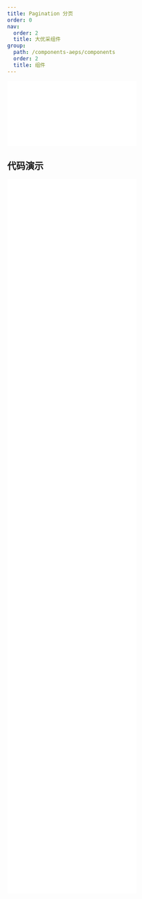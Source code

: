 ```yaml
---
title: Pagination 分页
order: 0
nav:
  order: 2
  title: 大优采组件
group:
  path: /components-aeps/components
  order: 2
  title: 组件
---
```


<div>
<embed src="@docs-common/pagination/index.md"></embed>
</div>
        
## 代码演示

<Row gutter=8>

  <Col span=24>
    
  <div class="code-box"><embed src="@abiz-rc-aeps/pagination/demo/all-pagination-aeps.md"></embed></div>
          
  <div class="code-box"><embed src="@abiz-rc-aeps/pagination/demo/basic-pagination-aeps.md"></embed></div>
          
  <div class="code-box"><embed src="@abiz-rc-aeps/pagination/demo/changer-pagination-aeps.md"></embed></div>
          
  <div class="code-box"><embed src="@abiz-rc-aeps/pagination/demo/controlled-pagination-aeps.md"></embed></div>
          
  <div class="code-box"><embed src="@abiz-rc-aeps/pagination/demo/itemRender-pagination-aeps.md"></embed></div>
          
  <div class="code-box"><embed src="@abiz-rc-aeps/pagination/demo/jump-pagination-aeps.md"></embed></div>
          
  <div class="code-box"><embed src="@abiz-rc-aeps/pagination/demo/mini-pagination-aeps.md"></embed></div>
          
  <div class="code-box"><embed src="@abiz-rc-aeps/pagination/demo/more-pagination-aeps.md"></embed></div>
          
  <div class="code-box"><embed src="@abiz-rc-aeps/pagination/demo/simple-pagination-aeps.md"></embed></div>
          
  <div class="code-box"><embed src="@abiz-rc-aeps/pagination/demo/total-pagination-aeps.md"></embed></div>
          
  </Col>
          
</Row>
        
<div><embed src="@docs-common/pagination/index-api.md"></embed><div>
        